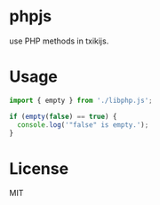 # phpjs

use PHP methods in txikijs.

# Usage

```javascript
import { empty } from './libphp.js';

if (empty(false) == true) {
  console.log('"false" is empty.');
}
```

# License

MIT

